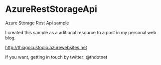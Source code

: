 AzureRestStorageApi
===================

Azure Storage Rest Api sample

I created this sample as a aditional resource to a post in my personal web blog.

http://thiagocustodio.azurewebsites.net

If you want, getting in touch by twitter:
@thdotnet


